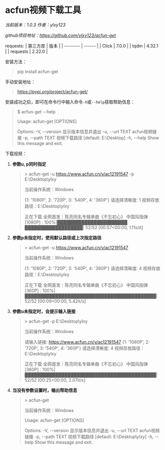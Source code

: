 # acfun视频下载工具

*当前版本：1.0.3*
*作者：ylxy123*

*github项目地址：https://github.com/ylxy123/acfun-get*

requests: 
| 第三方库 | 版本   |
| -------- | ------ |
| Click    | 7.0.0  |
| tqdm     | 4.32.1 |
| requests | 2.22.0 |

安装方法：
> pip install acfun-get

手动安装地址：
> https://pypi.org/project/acfun-get/

安装成功之后，即可在命令行中输入命令```-h```或```--help```获取帮助信息：

>   $ acfun-get  --help
>
>   Usage: acfun-get [OPTIONS]
>
>   Options:
>     -V, --version    显示版本信息并退出
>     -u, --url TEXT   acfun视频链接
>     -p, --path TEXT  视频下载路径  [default: E:\Desktop]
>     -h, --help       Show this message and exit.

下载视频：

1.  **参数u, p同时指定**

    >   \> acfun-get  -u  https://www.acfun.cn/v/ac12191547  -p  E:\Desktop\ylxy
    >
    >   当前操作系统：Windows
    >
    >   {1: '1080P', 2: '720P', 3: '540P', 4: '360P'}
    >   请选择清晰度: 1
    >   视频存放路径：E:\Desktop\ylxy
    >
    >   正在下载 全网首发｜陈亮同名专辑单曲《不忘初心》 中国风指弹[1080P] : 100%|███████████████████████ ███████████████████| 52/52 [00:57<00:00,  1.11s/it]
    >
    >   

2.  **参数p未指定时，使用默认路径或上次指定路径**

    >   \> acfun-get -u  https://www.acfun.cn/v/ac12191547
    >
    >   当前操作系统：Windows
    >
    >   {1: '1080P', 2: '720P', 3: '540P', 4: '360P'}
    >   请选择清晰度: 4
    >   视频存放路径：E:\Desktop\ylxy
    >
    >   正在下载 全网首发｜陈亮同名专辑单曲《不忘初心》 中国风指弹[360P] : 100%|███████████████████████████████████████████| 52/52 [00:09<00:00,  5.42it/s]

3.  **参数u未指定时，会提示输入链接**

    >   \> acfun-get -p E:\Desktop\ylxy
    >
    >   当前操作系统：Windows
    >
    >   请输入链接: https://www.acfun.cn/v/ac12191547
    >   {1: '1080P', 2: '720P', 3: '540P', 4: '360P'}
    >   请选择清晰度: 4
    >   视频存放路径：E:\Desktop\ylxy
    >
    >   正在下载 全网首发｜陈亮同名专辑单曲《不忘初心》 中国风指弹[360P] : 100%|███████████████████████████████████████████| 52/52 [00:25<00:00,  2.07it/s]

4.  **当没有参数设置时，输出帮助信息**

    >   \> acfun-get
    >
    >   当前操作系统：Windows
    >
    >   Usage: acfun-get [OPTIONS]
    >
    >   Options:
    >     -V, --version    显示版本信息并退出
    >     -u, --url TEXT   acfun视频链接
    >     -p, --path TEXT  视频下载路径  [default: E:\Desktop\ylxy]
    >     -h, --help       Show this message and exit.
    >
    >   
